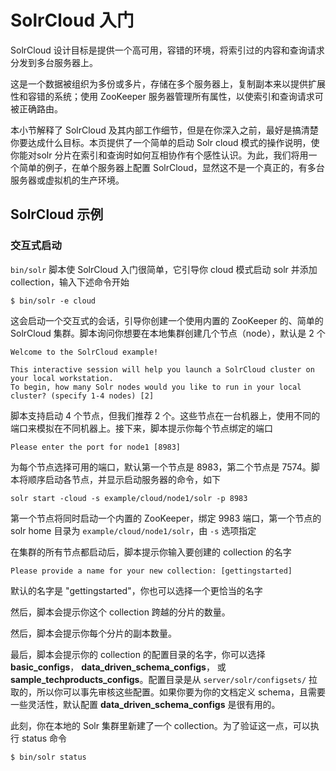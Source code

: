 # SolrCloud 入门

SolrCloud 设计目标是提供一个高可用，容错的环境，将索引过的内容和查询请求分发到多台服务器上。

这是一个数据被组织为多份或多片，存储在多个服务器上，复制副本来以提供扩展性和容错的系统；使用 ZooKeeper 服务器管理所有属性，以使索引和查询请求可被正确路由。

本小节解释了 SolrCloud 及其内部工作细节，但是在你深入之前，最好是搞清楚你要达成什么目标。本页提供了一个简单的启动 Solr cloud 模式的操作说明，使你能对solr 分片在索引和查询时如何互相协作有个感性认识。为此，我们将用一个简单的例子，在单个服务器上配置 SolrCloud，显然这不是一个真正的，有多台服务器或虚拟机的生产环境。

## SolrCloud 示例

### 交互式启动

`bin/solr` 脚本使 SolrCloud 入门很简单，它引导你 cloud 模式启动 solr 并添加 collection，输入下述命令开始

```shell
$ bin/solr -e cloud
```

这会启动一个交互式的会话，引导你创建一个使用内置的 ZooKeeper 的、简单的 SolrCloud 集群。脚本询问你想要在本地集群创建几个节点（node），默认是 2 个

```shell
Welcome to the SolrCloud example!

This interactive session will help you launch a SolrCloud cluster on your local workstation.
To begin, how many Solr nodes would you like to run in your local cluster? (specify 1-4 nodes) [2]
```

脚本支持启动 4 个节点，但我们推荐 2 个。这些节点在一台机器上，使用不同的端口来模拟在不同机器上。接下来，脚本提示你每个节点绑定的端口

```shell
Please enter the port for node1 [8983]
```

为每个节点选择可用的端口，默认第一个节点是 8983，第二个节点是 7574。脚本将顺序启动各节点，并显示启动服务器的命令，如下

```shell
solr start -cloud -s example/cloud/node1/solr -p 8983
```

第一个节点将同时启动一个内置的 ZooKeeper，绑定 9983 端口，第一个节点的 solr home 目录为 `example/cloud/node1/solr`，由 `-s` 选项指定

在集群的所有节点都启动后，脚本提示你输入要创建的 collection 的名字

```shell
Please provide a name for your new collection: [gettingstarted]
```

默认的名字是 "gettingstarted"，你也可以选择一个更恰当的名字

然后，脚本会提示你这个 collection 跨越的分片的数量。

然后，脚本会提示你每个分片的副本数量。

最后，脚本会提示你的 collection 的配置目录的名字，你可以选择 **basic_configs**，  **data_driven_schema_configs**， 或 **sample_techproducts_configs**。配置目录是从 `server/solr/configsets/` 拉取的，所以你可以事先审核这些配置。如果你要为你的文档定义 schema，且需要一些灵活性，默认配置 **data_driven_schema_configs** 是很有用的。

此刻，你在本地的 Solr 集群里新建了一个 collection。为了验证这一点，可以执行 status 命令

```shell
$ bin/solr status
```

